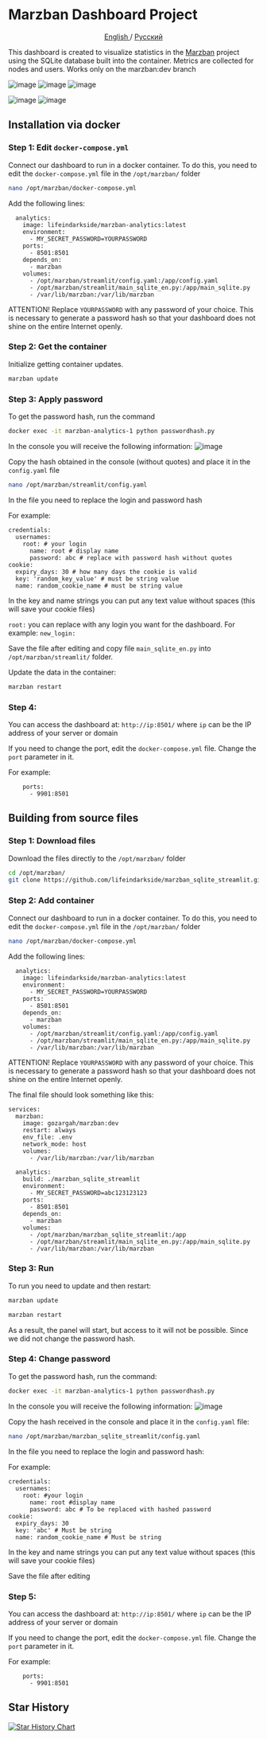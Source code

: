 # Marzban Dashboard Project
<p align="center">
 <a href="./README.md">
 English
 </a>
 /
 <a href="./README-RU.md">
 Русский
 </a>
</p>

This dashboard is created to visualize statistics in the [Marzban](https://github.com/Gozargah/Marzban) project using the SQLite database built into the container.
Metrics are collected for nodes and users. Works only on the marzban:dev branch


![image](https://github.com/lifeindarkside/marzban_sqlite_streamlit/assets/66727826/2fd39235-9139-46a2-a734-2e200edf7861)
![image](https://github.com/lifeindarkside/marzban_sqlite_streamlit/assets/66727826/daaca12f-0e37-4542-a303-e44bb31c6b04)
![image](https://github.com/lifeindarkside/marzban_sqlite_streamlit/assets/66727826/6b54c4ce-f303-4bcb-8070-93ab9e8de191)

![image](https://github.com/lifeindarkside/marzban_mysql_streamlit/assets/66727826/8fcd7d19-1a5f-408d-8f83-7d5afc5da219)
![image](https://github.com/lifeindarkside/marzban_mysql_streamlit/assets/66727826/f55a79ec-2889-4897-8500-540a44c09b7b)


## Installation via docker

### Step 1: Edit `docker-compose.yml`

Connect our dashboard to run in a docker container. To do this, you need to edit the `docker-compose.yml` file in the `/opt/marzban/` folder 

```bash
nano /opt/marzban/docker-compose.yml
```
Add the following lines:
```
  analytics:
    image: lifeindarkside/marzban-analytics:latest
    environment: 
      - MY_SECRET_PASSWORD=YOURPASSWORD  
    ports:
      - 8501:8501
    depends_on:
      - marzban
    volumes:
      - /opt/marzban/streamlit/config.yaml:/app/config.yaml
      - /opt/marzban/streamlit/main_sqlite_en.py:/app/main_sqlite.py
      - /var/lib/marzban:/var/lib/marzban
```

ATTENTION! Replace `YOURPASSWORD` with any password of your choice. This is necessary to generate a password hash so that your dashboard does not shine on the entire Internet openly.

### Step 2: Get the container

Initialize getting container updates.

```bash
marzban update
```

### Step 3: Apply password

To get the password hash, run the command

```bash
docker exec -it marzban-analytics-1 python passwordhash.py
```

In the console you will receive the following information:
![image](https://github.com/lifeindarkside/marzban_sqlite_streamlit/assets/66727826/767371a6-9de9-49a5-abce-573183036a6f)

Copy the hash obtained in the console (without quotes) and place it in the `config.yaml` file

```bash
nano /opt/marzban/streamlit/config.yaml
```

In the file you need to replace the login and password hash

For example:

```
credentials:
  usernames:
    root: # your login  
      name: root # display name
      password: abc # replace with password hash without quotes
cookie:
  expiry_days: 30 # how many days the cookie is valid
  key: 'random_key_value' # must be string value  
  name: random_cookie_name # must be string value
```
In the key and name strings you can put any text value without spaces (this will save your cookie files)

`root:` you can replace with any login you want for the dashboard. For example: `new_login:`

Save the file after editing and copy file `main_sqlite_en.py` into `/opt/marzban/streamlit/` folder. 

Update the data in the container:
```bash
marzban restart
```

### Step 4:
You can access the dashboard at:
`http://ip:8501/`
where `ip` can be the IP address of your server or domain

If you need to change the port, edit the `docker-compose.yml` file. Change the `port` parameter in it.

For example:
```
    ports:
      - 9901:8501
```




## Building from source files

### Step 1: Download files

Download the files directly to the `/opt/marzban/` folder

```bash
cd /opt/marzban/
git clone https://github.com/lifeindarkside/marzban_sqlite_streamlit.git
```

### Step 2: Add container

Connect our dashboard to run in a docker container. To do this, you need to edit the `docker-compose.yml` file in the `/opt/marzban/` folder

```bash
nano /opt/marzban/docker-compose.yml
```

Add the following lines:
```
  analytics:
    image: lifeindarkside/marzban-analytics:latest
    environment: 
      - MY_SECRET_PASSWORD=YOURPASSWORD  
    ports:
      - 8501:8501
    depends_on:
      - marzban
    volumes:
      - /opt/marzban/streamlit/config.yaml:/app/config.yaml
      - /opt/marzban/streamlit/main_sqlite_en.py:/app/main_sqlite.py
      - /var/lib/marzban:/var/lib/marzban
```

ATTENTION! Replace `YOURPASSWORD` with any password of your choice. This is necessary to generate a password hash so that your dashboard does not shine on the entire Internet openly.

The final file should look something like this:
```
services:
  marzban:
    image: gozargah/marzban:dev
    restart: always
    env_file: .env
    network_mode: host
    volumes:
      - /var/lib/marzban:/var/lib/marzban

  analytics:
    build: ./marzban_sqlite_streamlit
    environment: 
      - MY_SECRET_PASSWORD=abc123123123
    ports:
      - 8501:8501
    depends_on:
      - marzban
    volumes:
      - /opt/marzban/marzban_sqlite_streamlit:/app
      - /opt/marzban/streamlit/main_sqlite_en.py:/app/main_sqlite.py
      - /var/lib/marzban:/var/lib/marzban
```

### Step 3: Run

To run you need to update and then restart:

```bash
marzban update
```

```bash
marzban restart
```

As a result, the panel will start, but access to it will not be possible. Since we did not change the password hash.

### Step 4: Change password

To get the password hash, run the command:

```bash
docker exec -it marzban-analytics-1 python passwordhash.py
```

In the console you will receive the following information:
![image](https://github.com/lifeindarkside/marzban_sqlite_streamlit/assets/66727826/767371a6-9de9-49a5-abce-573183036a6f)

Copy the hash received in the console and place it in the `config.yaml` file:

```bash
nano /opt/marzban/marzban_sqlite_streamlit/config.yaml
```

In the file you need to replace the login and password hash:

For example:

```
credentials:
  usernames:
    root: #your login
      name: root #display name 
      password: abc # To be replaced with hashed password
cookie:
  expiry_days: 30
  key: 'abc' # Must be string
  name: random_cookie_name # Must be string
```
In the key and name strings you can put any text value without spaces (this will save your cookie files)

Save the file after editing


### Step 5:
You can access the dashboard at:
`http://ip:8501/`
where `ip` can be the IP address of your server or domain

If you need to change the port, edit the `docker-compose.yml` file. Change the `port` parameter in it.

For example:
```
    ports:
      - 9901:8501
```




## Star History

[![Star History Chart](https://api.star-history.com/svg?repos=lifeindarkside/marzban_sqlite_streamlit&type=Date)](https://star-history.com/#lifeindarkside/marzban_sqlite_streamlit&Date)


